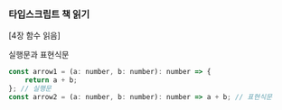 ### 타입스크립트 책 읽기

[4장 함수 읽음]

실행문과 표현식문

```javascript
const arrow1 = (a: number, b: number): number => {
	return a + b;
}; // 실행문
const arrow2 = (a: number, b: number): number => a + b; // 표현식문
```
